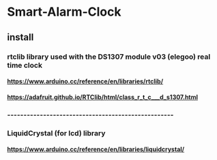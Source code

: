 # Smart-Alarm-Clock



## install
### rtclib library used with the DS1307 module v03 (elegoo) real time clock
#### https://www.arduino.cc/reference/en/libraries/rtclib/
#### https://adafruit.github.io/RTClib/html/class_r_t_c___d_s1307.html 
### ---------------------------------------------------
### LiquidCrystal (for lcd) library
#### https://www.arduino.cc/reference/en/libraries/liquidcrystal/ 
#### 

